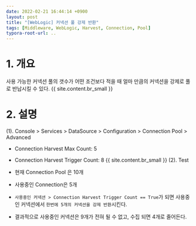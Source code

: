 ```yaml
---
date: 2022-02-21 16:44:14 +0900
layout: post
title: "[WebLogic] 커넥션 풀 강제 반환"
tags: [Middleware, WebLogic, Harvest, Connection, Pool]
typora-root-url: ..
---
```


# 1. 개요

사용 가능한 커넥션 풀의 갯수가 어떤 조건보다 적을 때 얼마 만큼의 커넥션을 강제로 풀로 반납시킬 수 있다.
{{ site.content.br_small }}

# 2. 설명

(1). Console > Services > DataSource > Configuration > Connection Pool > Advanced

* Connection Harvest Max Count: 5

* Connection Harvest Trigger Count: 8
{{ site.content.br_small }}
(2). Test

* 현재 Connection Pool 은 10개
* 사용중인 Connection은 5개
* `사용중인 커넥션 > Connection Harvest Trigger Count == True`가 되면
  사용중인 커넥션에서 `한번에 5개의 커넥션을 강제 반환`시킨다.
* 결과적으로 사용중인 커넥션은 9개가 전혀 될 수 없고, 수집 되면 4개로 줄어든다.
